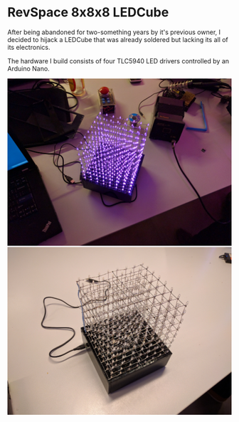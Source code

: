 RevSpace 8x8x8 LEDCube
======================

After being abandoned for two-something years by it's previous owner, I decided
to hijack a LEDCube that was already soldered but lacking its all of its
electronics.

The hardware I build consists of four TLC5940 LED drivers controlled by an
Arduino Nano.

![LEDCube On](media/on.jpg)
![LEDCube Off](media/off.jpg)
